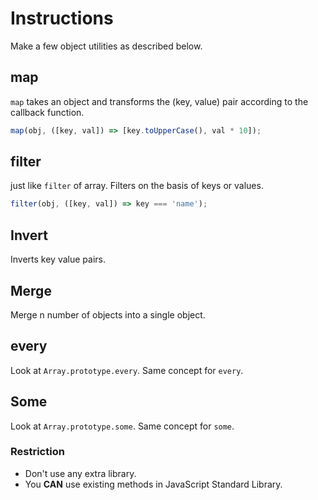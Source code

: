# Instructions

Make a few object utilities as described below.

## map

`map` takes an object and transforms the (key, value) pair according to the callback function.

```js
map(obj, ([key, val]) => [key.toUpperCase(), val * 10]);
```
## filter

just like `filter` of array. Filters on the basis of keys or values.

```js
filter(obj, ([key, val]) => key === 'name');
```

## Invert
Inverts key value pairs.

## Merge
Merge n number of objects into a single object.

## every
Look at `Array.prototype.every`. Same concept for `every`.

## Some
Look at `Array.prototype.some`. Same concept for `some`.

### Restriction
- Don't use any extra library.
- You **CAN** use existing methods in JavaScript Standard Library.